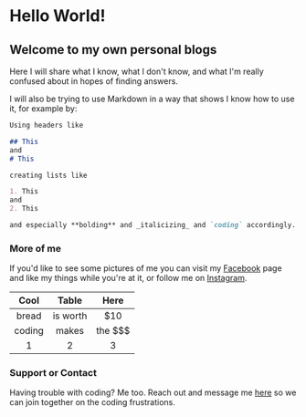 # Hello World!

## Welcome to my own personal blogs

Here I will share what I know, what I don't know, and what I'm really confused about in hopes of finding answers.

I will also be trying to use Markdown in a way that shows I know how to use it, for example by:

```markdown
Using headers like

## This
and
# This

creating lists like

1. This
and
2. This

and especially **bolding** and _italicizing_ and `coding` accordingly.
```

### More of me

If you'd like to see some pictures of me you can visit my [Facebook](https://www.facebook.com/jonathan.mosesman) page and like my things while you're at it, or follow me on [Instagram](https://www.instagram.com/manofmoses/).

| Cool           | Table          | Here    |
|:--------------:|:-------------: | :------:|
| bread          | is worth       | $10     |
| coding         | makes          | the $$$ |
| 1              | 2              | 3       |

### Support or Contact

Having trouble with coding? Me too. Reach out and message me [here](https://www.facebook.com/jonathan.mosesman) so we can join together on the coding frustrations.
